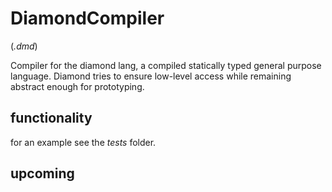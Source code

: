 # DiamondCompiler
(*.dmd*)

Compiler for the diamond lang, a compiled statically typed general purpose language.
Diamond tries to ensure low-level access while remaining abstract enough for prototyping.

## functionality 

for an example see the *tests* folder.

## upcoming
